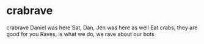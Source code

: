# crabrave
crabrave
Daniel was here
Sat, Dan, Jen was here as well
Eat crabs, they are good for you
Raves, is what we do, we rave about our bots
